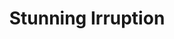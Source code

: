 ---
title: Stunning Irruption
sources:
  - "Pathfinder Player Companion: Champions of Corruption"
tags:
  - Combat
flavor_text: When you smash your way into a room, you gain more than just the element of surprise.
prerequisites:
  - Str 15
  - Power Attack
  - base attack bonus +5
benefit: |
  Before starting combat, you can attempt to break through a door, window, or wall to enter a room. If you succeed, the violence of your arrival is so great that all characters within 20 feet of your entry point must succeed at a Fortitude saving throw (DC = 10 + your base attack bonus) or be stunned instead of acting in the surprise round (if there is one) plus 1 round thereafter. Characters who succeed at this save are instead shaken for 1d4 rounds.
---